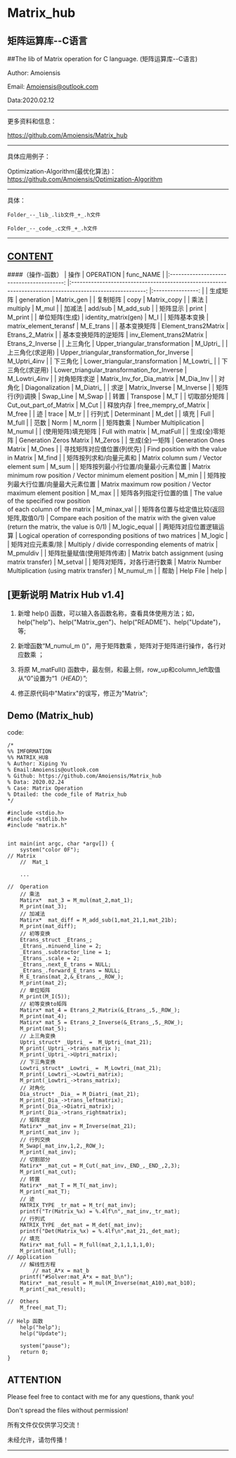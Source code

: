 Matrix_hub
=======================================
矩阵运算库--C语言
---------------------------------------
##The lib of Matrix operation for C language. (矩阵运算库--C语言) 

Author: Amoiensis

Email: Amoiensis@outlook.com

Data:2020.02.12
***************************************************************
更多资料和信息：

https://github.com/Amoiensis/Matrix_hub
***************************************************************

具体应用例子：

Optimization-Algorithm(最优化算法)：https://github.com/Amoiensis/Optimization-Algorithm
***************************************************************

具体：
	
	Folder_--_lib_.lib文件_+_.h文件

	Folder_--_code_.c文件_+_.h文件

***************************************************************

[CONTENT](https://github.com/Amoiensis/Matrix_hub)
---------------------------------------
####（操作-函数）
|                   操作                   	|                                                 OPERATION                                                	|     func_NAME    	|
|:----------------------------------------:	|:--------------------------------------------------------------------------------------------------------:	|:----------------:	|
|                 生成矩阵                 	|                                                generation                                                	|    Matrix_gen    	|
|                 复制矩阵                 	|                                                   copy                                                   	|    Matrix_copy   	|
|                   乘法                   	|                                                 multiply                                                 	|       M_mul      	|
|                  加减法                  	|                                                  add/sub                                                 	|     M_add_sub    	|
|                 矩阵显示                 	|                                                   print                                                  	|      M_print     	|
|              单位矩阵(生成)              	|                                           identity_matrix(gen)                                           	|        M_I       	|
|               矩阵基本变换               	|                                          matrix_element_teransf                                          	|     M_E_trans    	|
|               基本变换矩阵               	|                                           Element_trans2Matrix                                           	|  Etrans_2_Matrix 	|
|           基本变换矩阵的逆矩阵           	|                                         inv_Element_trans2Matrix                                         	| Etrans_2_Inverse 	|
|                 上三角化                 	|                                      Upper_triangular_transformation                                     	|     M_Uptri_     	|
|             上三角化(求逆用)             	|                                Upper_triangular_transformation_for_Inverse                               	|   M_Uptri_4inv   	|
|                 下三角化                 	|                                      Lower_triangular_transformation                                     	|     M_Lowtri_    	|
|             下三角化(求逆用)             	|                                Lower_triangular_transformation_for_Inverse                               	|   M_Lowtri_4inv  	|
|               对角矩阵求逆               	|                                         Matrix_Inv_for_Dia_matrix                                        	|     M_Dia_Inv    	|
|                  对角化                  	|                                              Diagonalization                                             	|     M_Diatri_    	|
|                   求逆                   	|                                              Matrix_Inverse                                              	|     M_Inverse    	|
|              矩阵行(列)调换              	|                                                 Swap_Line                                                	|      M_Swap      	|
|                   转置                   	|                                                 Transpose                                                	|        M_T       	|
|               切取部分矩阵               	|                                          Cut_out_part_of_Matrix                                          	|       M_Cut      	|
|                 释放内存                 	|                                           free_mempry_of_Matrix                                          	|      M_free      	|
|                    迹                    	|                                                   trace                                                  	|       M_tr       	|
|                  行列式                  	|                                                Determinant                                               	|       M_det      	|
|                   填充                   	|                                                   Full                                                   	|      M_full      	|
|                   范数                   	|                                                   Norm                                                   	|      M_norm      	|
|                 矩阵数乘                 	|                                           Number Multiplication                                          	|      M_numul     	|
|            (使用矩阵)填充矩阵            	|                                             Full with matrix                                             	|     M_matFull    	|
|              生成(全)零矩阵              	|                                          Generation Zeros Matrix                                         	|      M_Zeros     	|
|              生成(全)一矩阵              	|                                          Generation Ones Matrix                                          	|      M_Ones      	|
|        寻找矩阵对应值位置(列优先)        	|                                  Find position with the value in Matrix                                  	|      M_find      	|
|          矩阵按列求和/向量元素和         	|                                  Matrix column sum / Vector element sum                                  	|       M_sum      	|
|    矩阵按列最小行位置/向量最小元素位置   	|                      Matrix minimum row position /   Vector minimum element position                     	|       M_min      	|
|    矩阵按列最大行位置/向量最大元素位置   	|                      Matrix maximum row position /   Vector maximum element position                     	|       M_max      	|
|          矩阵各列指定行位置的值          	|              The value of the specified row   position <br>     of each column of the matrix             	|    M_minax_val   	|
| 矩阵各位置与给定值比较(返回矩阵,取值0/1) 	| Compare each position of the   matrix with the given value<br>     (return the matrix, the value is 0/1) 	|   M_logic_equal  	|
|          两矩阵对应位置逻辑运算          	|                      Logical operation of   corresponding positions of two matrices                      	|      M_logic     	|
|             矩阵对应元素乘/除            	|                            Multiply / divide corresponding elements of matrix                            	|     M_pmuldiv    	|
|        矩阵批量赋值(使用矩阵传递)        	|                             Matrix batch assignment (using   matrix transfer)                            	|     M_setval     	|
|        矩阵对矩阵，对各行进行数乘        	|                             Matrix Number Multiplication (using matrix transfer)                            	|     M_numul_m	|
|        		帮助	        	|                             			Help File			                            	|     help     	|



[更新说明 Matrix Hub v1.4]
---------------------------------------
1.	新增 help() 函数，可以输入各函数名称，查看具体使用方法；如，help("help")、help("Matrix_gen")、help("README")、help("Update")，等;


2. 	新增函数“M_numul_m ()”，用于矩阵数乘 ，矩阵对于矩阵进行操作，各行对应数乘 ；


3.	将原 M_matFull() 函数中，最左侧，和最上侧，row_up和column_left取值从“0”设置为“1（_HEAD_）”;


4.	修正原代码中"Matirx"的误写，修正为"Matrix";



Demo (Matrix_hub)
---------------------------------------
code:
```
/*
%% IMFORMATION
%% MATRIX_HUB
% Author: Xiping Yu
% Email:Amoiensis@outlook.com
% Github: https://github.com/Amoiensis/Matrix_hub
% Data: 2020.02.24 
% Case: Matrix Operation 
% Dtailed: the code_file of Matrix_hub
*/ 

#include <stdio.h>
#include <stdlib.h>
#include "matrix.h"


int main(int argc, char *argv[]) {
	system("color 0F");
// Matrix
	//	Mat_1
	
	...
	
//	Operation
	// 乘法 
	Matirx*  mat_3 = M_mul(mat_2,mat_1);
	M_print(mat_3);	
	// 加减法
	Matirx*  mat_diff = M_add_sub(1,mat_21,1,mat_21b);
	M_print(mat_diff);	
	// 初等变换 
	Etrans_struct _Etrans_;
	_Etrans_.minuend_line = 2;
	_Etrans_.subtractor_line = 1;
	_Etrans_.scale = 2;
	_Etrans_.next_E_trans = NULL;
	_Etrans_.forward_E_trans = NULL;
	M_E_trans(mat_2,&_Etrans_,_ROW_);
	M_print(mat_2);
	// 单位矩阵 
	M_print(M_I(5));
	// 初等变换to矩阵 
	Matirx* mat_4 = Etrans_2_Matrix(&_Etrans_,5,_ROW_);
	M_print(mat_4);
	Matirx* mat_5 = Etrans_2_Inverse(&_Etrans_,5,_ROW_);
	M_print(mat_5);
	// 上三角变换
	Uptri_struct* _Uptri_ =  M_Uptri_(mat_21);
	M_print(_Uptri_->trans_matrix );
	M_print(_Uptri_->Uptri_matrix);
	// 下三角变换
	Lowtri_struct* _Lowtri_ =  M_Lowtri_(mat_21);
	M_print(_Lowtri_->Lowtri_matrix);
	M_print(_Lowtri_->trans_matrix);
	// 对角化
	Dia_struct* _Dia_ = M_Diatri_(mat_21);
	M_print(_Dia_->trans_leftmatrix);
	M_print(_Dia_->Diatri_matrix);
	M_print(_Dia_->trans_rightmatrix);
	// 矩阵求逆 
	Matirx* _mat_inv = M_Inverse(mat_21);
	M_print(_mat_inv );
	// 行列交换
	M_Swap(_mat_inv,1,2,_ROW_);
	M_print(_mat_inv); 
	// 切割部分
	Matirx* _mat_cut = M_Cut(_mat_inv,_END_,_END_,2,3);
	M_print(_mat_cut);
	// 转置
	Matirx* _mat_T = M_T(_mat_inv);
	M_print(_mat_T);
	// 迹
	MATRIX_TYPE _tr_mat = M_tr(_mat_inv);
	printf("Tr(Matrix_%x) = %.4lf\n",_mat_inv,_tr_mat);
	// 行列式
	MATRIX_TYPE _det_mat = M_det(_mat_inv);
	printf("Det(Matrix_%x) = %.4lf\n",mat_21,_det_mat);
	// 填充
	Matirx* mat_full = M_full(mat_2,1,1,1,1,0);
	M_print(mat_full);
// Application
	// 解线性方程
		// mat_A*x = mat_b
	printf("#Solver:mat_A*x = mat_b\n");
	Matirx* _mat_result = M_mul(M_Inverse(mat_A10),mat_b10);
	M_print(_mat_result);
	
//  Others
	M_free(_mat_T);

// Help 函数
	help("help"); 
	help("Update"); 

	system("pause"); 
	return 0;
}
```

ATTENTION
---------------------------------------
Please feel free to contact with me for any questions, thank you!

Don't spread the files without permission!

所有文件仅仅供学习交流！

未经允许，请勿传播！
***************************************
